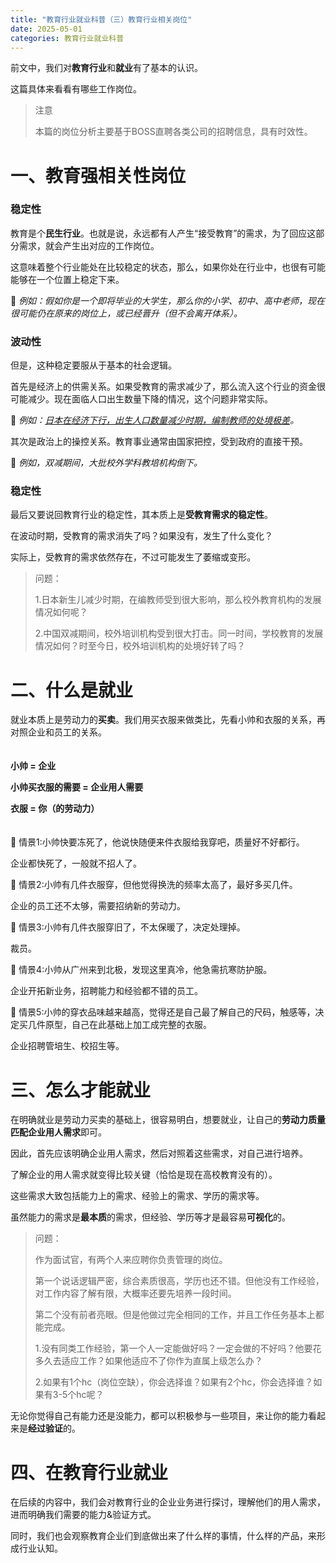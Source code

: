 ```yaml
---
title: "教育行业就业科普（三）教育行业相关岗位"
date: 2025-05-01
categories: 教育行业就业科普
---
```



前文中，我们对**教育行业**和**就业**有了基本的认识。

这篇具体来看看有哪些工作岗位。

> 注意
>
> 本篇的岗位分析主要基于BOSS直聘各类公司的招聘信息，具有时效性。

# 一、教育强相关性岗位

### 稳定性

教育是个**民生行业**。也就是说，永远都有人产生“接受教育”的需求，为了回应这部分需求，就会产生出对应的工作岗位。

这意味着整个行业能处在比较稳定的状态，那么，如果你处在行业中，也很有可能能够在一个位置上稳定下来。

🔸 *例如：假如你是一个即将毕业的大学生，那么你的小学、初中、高中老师，现在很可能仍在原来的岗位上，或已经晋升（但不会离开体系）。*

### 波动性

但是，这种稳定要服从于基本的社会逻辑。

首先是经济上的供需关系。如果受教育的需求减少了，那么流入这个行业的资金很可能减少。现在面临人口出生数量下降的情况，这个问题非常实际。

🔸 *例如：[日本在经济下行，出生人口数量减少时期，编制教师的处境极差](https://b23.tv/cd8FINV)。*

其次是政治上的操控关系。教育事业通常由国家把控，受到政府的直接干预。

🔸 *例如，双减期间，大批校外学科教培机构倒下。*

### 稳定性

最后又要说回教育行业的稳定性，其本质上是**受教育需求的稳定性**。

在波动时期，受教育的需求消失了吗？如果没有，发生了什么变化？

实际上，受教育的需求依然存在，不过可能发生了萎缩或变形。

> 问题：
> 
> 1.日本新生儿减少时期，在编教师受到很大影响，那么校外教育机构的发展情况如何呢？
> 
> 2.中国双减期间，校外培训机构受到很大打击。同一时间，学校教育的发展情况如何？时至今日，校外培训机构的处境好转了吗？


# 二、什么是就业

就业本质上是劳动力的**买卖**。我们用买衣服来做类比，先看小帅和衣服的关系，再对照企业和员工的关系。
<br><br><br>
**小帅 = 企业**

**小帅买衣服的需要 = 企业用人需要**

**衣服 = 你（的劳动力）**
<br><br><br>
🔸 情景1:小帅快要冻死了，他说快随便来件衣服给我穿吧，质量好不好都行。

企业都快死了，一般就不招人了。

🔸 情景2:小帅有几件衣服穿，但他觉得换洗的频率太高了，最好多买几件。

企业的员工还不太够，需要招纳新的劳动力。

🔸 情景3:小帅有几件衣服穿旧了，不太保暖了，决定处理掉。

裁员。

🔸 情景4:小帅从广州来到北极，发现这里真冷，他急需抗寒防护服。

企业开拓新业务，招聘能力和经验都不错的员工。

🔸 情景5:小帅的穿衣品味越来越高，觉得还是自己最了解自己的尺码，触感等，决定买几件原型，自己在此基础上加工成完整的衣服。

企业招聘管培生、校招生等。

# 三、怎么才能就业

在明确就业是劳动力买卖的基础上，很容易明白，想要就业，让自己的**劳动力质量匹配企业用人需求**即可。

因此，首先应该明确企业用人需求，然后对照着这些需求，对自己进行培养。

了解企业的用人需求就变得比较关键（恰恰是现在高校教育没有的）。

这些需求大致包括能力上的需求、经验上的需求、学历的需求等。

虽然能力的需求是**最本质**的需求，但经验、学历等才是最容易**可视化**的。

> 问题：
>
> 作为面试官，有两个人来应聘你负责管理的岗位。
>
> 第一个说话逻辑严密，综合素质很高，学历也还不错。但他没有工作经验，对工作内容了解有限，大概率还要先培养一段时间。
>
> 第二个没有前者亮眼。但是他做过完全相同的工作，并且工作任务基本上都能完成。
>
> 1.没有同类工作经验，第一个人一定能做好吗？一定会做的不好吗？他要花多久去适应工作？如果他适应不了你作为直属上级怎么办？
> 
> 2.如果有1个hc（岗位空缺），你会选择谁？如果有2个hc，你会选择谁？如果有3-5个hc呢？


无论你觉得自己有能力还是没能力，都可以积极参与一些项目，来让你的能力看起来是**经过验证**的。

# 四、在教育行业就业

在后续的内容中，我们会对教育行业的企业业务进行探讨，理解他们的用人需求，进而明确我们需要的能力&验证方式。

同时，我们也会观察教育企业们到底做出来了什么样的事情，什么样的产品，来形成行业认知。
